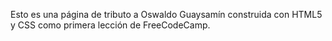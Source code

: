 Esto es una página de tributo a Oswaldo Guaysamín construida con HTML5 y CSS como primera lección de FreeCodeCamp.

 


